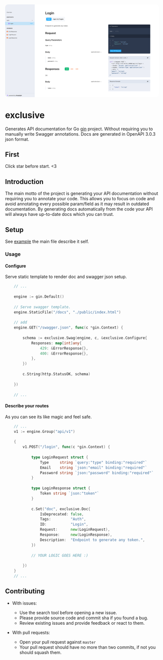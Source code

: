 <p>
    <img src="./.github/splash.png" alt="Exclusive – Go API documentation generator" style="border-radius: 10px;"/>
</p>

# exclusive

Generates API documentation for Go [gin](https://github.com/gin-gonic/gin) project. Without requiring you to manually write Swagger annotations. Docs are generated in OpenAPI 3.0.3 json format.


## First

Click star before start. <3

## Introduction

The main motto of the project is generating your API documentation without requiring you to annotate your code.
This allows you to focus on code and avoid annotating every possible param/field as it may result in outdated documentation. By generating docs automatically from the code your API will always have up-to-date docs which you can trust.

## Setup
See [example](https://github.com/elmehdiabdi-src/exclusive/tree/main/example) the main file describe it self.

### Usage
#### Configure
Serve static template to render doc and swagger json setup.

```go
	// ...
	
	engine := gin.Default()
	
	// Serve swagger template.
	engine.StaticFile("/docs", "./public/index.html")
	
	// add
	engine.GET("/swagger.json", func(c *gin.Context) {
	
		schema := exclusive.Swag(engine, c, &exclusive.Configure{
			Responses: map[int]any{
				429: &ErrorResponse{},
				400: &ErrorResponse{},
			},
		})
	
		c.String(http.StatusOK, schema)
	
	})
	
	// ...

```

#### Describe your routes
As you can see its like magic and feel safe.


```go
	// ...
	v1 := engine.Group("api/v1")
	
	{
		v1.POST("/login", func(c *gin.Context) {
		
			type LoginRequest struct {
				Type     string `query:"type" binding:"required"`
				Email    string `json:"email" binding:"required"`
				Password string `json:"password" binding:"required"`
			}
		
			type LoginResponse struct {
				Token string `json:"token"`
			}
		
			c.Set("doc", exclusive.Doc{
				IsDeprecated: false,
				Tags:         "Auth",
				ID:           "Login",
				Request:      new(LoginRequest),
				Response:     new(LoginResponse),
				Description:  "Endpoint to generate any token.",
			})

			// YOUR LOGIC GOES HERE :)
		
		})
	}
	// ...

```


## Contributing

- With issues:
  - Use the search tool before opening a new issue.
  - Please provide source code and commit sha if you found a bug.
  - Review existing issues and provide feedback or react to them.

- With pull requests:
  - Open your pull request against `master`
  - Your pull request should have no more than two commits, if not you should squash them.

